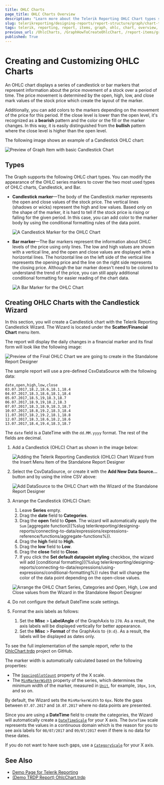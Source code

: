 ```yaml
---
title: OHLC Charts
page_title: OHLC Charts Overview
description: "Learn more about the Telerik Reporting OHLC Chart types supported by the Graph report item and how to create a basic Candlestick OHLC chart."
slug: telerikreporting/designing-reports/report-structure/graph/chart-types/ohlc-charts/overview
tags: telerik, reporting, report, items, graph, ohlc, chart, overview, candlestick, creating
previous_url: /OhlcCharts, /GraphHowToCreateOhlcChart, /report-items/graph/chart-types/ohlc-charts/overview, /report-items/graph/chart-types/ohlc-charts/how-to-create-ohlc-chart
published: True
---
```


# Creating and Customizing OHLC Charts

An OHLC chart displays a series of candlestick or bar markers that represent information about the price movement of a stock over a period of time. The price movement is determined by the open, high, low, and close mark values of the stock price which create the layout of the marker.

Additionally, you can add colors to the markers depending on the movement of the price for this period. If the close level is lower than the open level, it's recognized as a **bearish** pattern and the color or the fill or the marker changes. In this way, it is easily distinguished from the **bullish** pattern where the close level is higher than the open level.

The following image shows an example of a Candlestick OHLC chart:

![Preview of Graph Item with basic Candlestick Chart](images/OhlcChart.png)

## Types

The Graph supports the following OHLC chart types. You can modify the appearance of the OHLC series markers to cover the two most used types of OHLC charts, Candlestick, and Bar.

* __Candlestick marker__&mdash;The body of the Candlestick marker represents the open and close values of the stock price. The vertical lines (shadows or wicks) represent the high and low values. Based only on the shape of the marker, it is hard to tell if the stock price is rising or falling for the given period. In this case, you can add color to the marker body by using the conditional formatting rules of the data point.

	![A Candlestick Marker for the OHLC Chart](images/ohlc-series-candlestick-marker.png)

* __Bar marker__&mdash;The Bar markers represent the information about OHLC levels of the price using only lines. The low and high values are shown with a vertical line, and the open and close values are displayed with a horizontal lines. The horizontal line on the left side of the vertical line represents the opening price and the line on the right side represents the closing price. Although the bar marker doesn't need to be colored to understand the trend of the price, you can still apply additional conditional formatting for easier reading of the chart data.

	![A Bar Marker for the OHLC Chart](images/ohlc-series-bar-marker.png)

## Creating OHLC Charts with the Candlestick Wizard

In this section, you will create a Candlestick chart with the Telerik Reporting Candlestick Wizard. The Wizard is located under the **Scatter/Financial Chart** menu item.

The report will display the daily changes in a financial marker and its final form will look like the following image:

![Preview of the Final OHLC Chart we are going to create in the Standalone Report Designer](images/OhlcChartWizardPreview.png)

The sample report will use a pre-defined CsvDataSource with the following data:

````CSV
date,open,high,low,close
03.07.2017,18.2,18.6,18.1,18.4
04.07.2017,18.3,18.6,18.1,18.4
05.07.2017,18.5,19,18.3,18.7
06.07.2017,18.9,19,18.2,18.3
07.07.2017,18.3,18.9,18.3,18.7
10.07.2017,18.8,19.2,18.3,18.4
11.07.2017,18.2,19.2,18.1,18.8
12.07.2017,18.3,18.6,18.2,18.6
13.07.2017,18.4,19.4,18.3,18.7
````

The `date` field is a DateTime with the `dd.MM.yyyy` format. The rest of the fields are decimal.

1. Add a Candlestick (OHLC) Chart as shown in the image below:

	![Adding the Telerik Reporting Candlestick (OHLC) Chart Wizard from the Insert Menu Item of the Standalone Report Designer](images/OhlcChartWizardAdd.png)

1. Select the CsvDataSource, or create it with the **Add New Data Source...** button and by using the inline CSV above:

	![Add DataSource to the OHLC Chart with the Wizard of the Standalone Report Designer](images/OhlcChartWizardDataSource.png)

1. Arrange the Candlestick (OHLC) Chart:

	1. Leave **Series** empty.
	1. Drag the __date__ field to **Categories**.
	1. Drag the __open__ field to **Open**. The wizard will automatically apply the `Sum` [aggregate function]({%slug telerikreporting/designing-reports/connecting-to-data/expressions/expressions-reference/functions/aggregate-functions%}).
	1. Drag the __high__ field to **High**.
	1. Drag the __low__ field to **Low**.
	1. Drag the __close__ field to **Close**.
	1. If you click the **Set default datapoint styling** checkbox, the wizard will add [conditional formatting]({%slug telerikreporting/designing-reports/connecting-to-data/expressions/using-expressions/conditional-formatting%}) rules that will change the color of the data point depending on the open-close values.

	![Arrange the OHLC Chart Series, Categories and Open, High, Low and Close values from the Wizard in the Standalone Report Designer](images/OhlcChartWizardArrangeFields.png)

1. Do not configure the default DateTime scale settings.

1. Format the axis labels as follows:

	1. Set the **Misc** > **LabelAngle** of the GraphAxis to `270`. As a result, the axis labels will be displayed vertically for better appearance.
	1. Set the **Misc** > **Format** of the GraphAxis to `{0:d}`. As a result, the labels will be displayed as dates only.

To see the full implementation of the sample report, refer to the [OhlcChart.trdp](https://github.com/telerik/reporting-samples/blob/master/graph-samples/OhlcChart.trdp) project on GitHub.

The marker width is automatically calculated based on the following properties:

* The [`SpacingSlotCount`](/api/Telerik.Reporting.Scale#Telerik_Reporting_Scale_SpacingSlotCount) property of the X scale.
* The [`MinMarkerWidth`](/api/Telerik.Reporting.OhlcSeries#Telerik_Reporting_OhlcSeries_MinMarkerWidth) property of the series, which determines the minimum width of the marker, measured in [`Unit`](/api/Telerik.Reporting.Drawing.Unit), for example, `10px`, `1cm`, and so on.

By default, the Wizard sets the `MinMarkerWidth` to `6px`. Note the gaps between `07.07.2017` and `10.07.2017` where no data points are presented.

Since you are using a **DateTime** field to create the categories, the Wizard will automatically create a [`DateTimeScale`](/api/Telerik.Reporting.DateTimeScale) for your X axis. The `DateTime` scale represents the values in a continuous domain which is the reason for you to see axis labels for `08/07/2017` and `09/07/2017` even if there is no data for these dates.

If you do not want to have such gaps, use a [`CategoryScale`](/api/Telerik.Reporting.CategoryScale) for your X axis.

## See Also

* [Demo Page for Telerik Reporting](https://demos.telerik.com/reporting)
* [(Demo TRDP Report) OhlcChart.trdp](https://github.com/telerik/reporting-samples/blob/master/graph-samples/OhlcChart.trdp)
